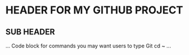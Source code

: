# HEADER FOR MY GITHUB PROJECT

## SUB HEADER

...
Code block for commands you may want users to type
Git cd ~
...
